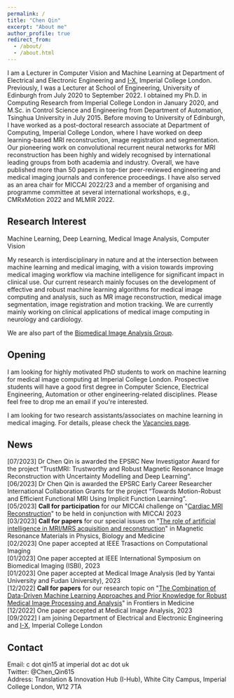 ```yaml
---
permalink: /
title: "Chen Qin"
excerpt: "About me"
author_profile: true
redirect_from: 
  - /about/
  - /about.html
---
```


I am a Lecturer in Computer Vision and Machine Learning at Department of Electrical and Electronic Engineering and [I-X](https://ix.imperial.ac.uk/), Imperial College London. Previously, I was a Lecturer at School of Engineering, University of Edinburgh from July 2020 to September 2022. I obtained my Ph.D. in Computing Research from Imperial College London in January 2020, and M.Sc. in Control Science and Engineering from Department of Automation, Tsinghua University in July 2015. Before moving to University of Edinburgh, I have worked as a post-doctoral research associate at Department of Computing, Imperial College London, where I have worked on deep learning-based MRI reconstruction, image registration and segmentation. Our pioneering work on convolutional recurrent neural networks for MRI reconstruction has been highly and widely recognised by international leading groups from both academia and industry. Overall, we have published more than 50 papers in top-tier peer-reviewed engineering and medical imaging journals and conference proceedings. I have also served as an area chair for MICCAI 2022/23 and a member of organising and programme committee at several international workshops, e.g., CMRxMotion 2022 and MLMIR 2022.

Research Interest
------
Machine Learning, Deep Learning, Medical Image Analysis, Computer Vision

My research is interdisciplinary in nature and at the intersection between machine learning and medical imaging, with a vision towards improving medical imaging workflow via machine intelligence for significant impact in clinical use. Our current research mainly focuses on the development of effective and robust machine learning algorithms for medical image computing and analysis, such as MR image reconstruction, medical image segmentation, image registration and motion tracking. We are currently mainly working on clinical applications of medical image computing in neurology and cardiology. 

We are also part of the [Biomedical Image Analysis Group](https://biomedia.doc.ic.ac.uk/).

Opening
------
I am looking for highly motivated PhD students to work on machine learning for medical image computing at Imperial College London. Prospective students will have a good first degree in Computer Science, Electrical Engineering, Automation or other engineering-related disciplines. Please feel free to drop me an email if you're interested.

I am looking for two research assistants/associates on machine learning in medical imaging. For details, please check the [Vacancies page](https://cq615.github.io/vacancies/).

News
------
\[07/2023\] Dr Chen Qin is awarded the EPSRC New Investigator Award for the project “TrustMRI: Trustworthy and Robust Magnetic Resonance Image Reconstruction with Uncertainty Modelling and Deep Learning”.\
\[06/2023\] Dr Chen Qin is awarded the EPSRC Early Career Researcher International Collaboration Grants for the project “Towards Motion-Robust and Efficient Functional MRI Using Implicit Function Learning”.\
\[05/2023\] **Call for participation** for our MICCAI challenge on "[Cardiac MRI Reconstruction](https://cmrxrecon.github.io/)" to be held in conjunction with MICCAI 2023\
\[03/2023\] **Call for papers** for our special issues on "[The role of artificial intelligence in MRI/MRS acquisition and reconstruction](https://www.springer.com/journal/10334/updates/24073742)" in Magnetic Resonance Materials in Physics, Biology and Medicine\
\[02/2023\] One paper accepted at IEEE Trasactions on Computational Imaging\
\[01/2023\] One paper accepted at IEEE International Symposium on Biomedical Imaging (ISBI), 2023\
\[01/2023\] One paper accepted at Medical Image Analysis (led by Yantai University and Fudan University), 2023\
\[12/2022\] **Call for papers** for our research topic on "[The Combination of Data-Driven Machine Learning Approaches and Prior Knowledge for Robust Medical Image Processing and Analysis](https://www.frontiersin.org/research-topics/49385/the-combination-of-data-driven-machine-learning-approaches-and-prior-knowledge-for-robust-medical-image-processing-and-analysis)" in Frontiers in Medicine\
\[12/2022\] One paper accepted at Medical Image Analysis, 2023\
\[09/2022\] I am joining Department of Electrical and Electronic Engineering and [I-X](https://ix.imperial.ac.uk/), Imperial College London


Contact
------
Email: c dot qin15 at imperial dot ac dot uk\
Twitter: @Chen_Qin615\
Address: Translation & Innovation Hub (I-Hub), White City Campus, Imperial College London, W12 7TA

